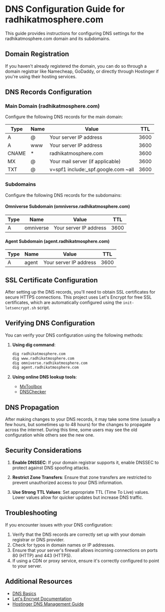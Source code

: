 # DNS Configuration Guide for radhikatmosphere.com

This guide provides instructions for configuring DNS settings for the radhikatmosphere.com domain and its subdomains.

## Domain Registration

If you haven't already registered the domain, you can do so through a domain registrar like Namecheap, GoDaddy, or directly through Hostinger if you're using their hosting services.

## DNS Records Configuration

### Main Domain (radhikatmosphere.com)

Configure the following DNS records for the main domain:

| Type | Name | Value | TTL |
|------|------|-------|-----|
| A | @ | Your server IP address | 3600 |
| A | www | Your server IP address | 3600 |
| CNAME | * | radhikatmosphere.com | 3600 |
| MX | @ | Your mail server (if applicable) | 3600 |
| TXT | @ | v=spf1 include:_spf.google.com ~all | 3600 |

### Subdomains

Configure the following DNS records for the subdomains:

#### Omniverse Subdomain (omniverse.radhikatmosphere.com)

| Type | Name | Value | TTL |
|------|------|-------|-----|
| A | omniverse | Your server IP address | 3600 |

#### Agent Subdomain (agent.radhikatmosphere.com)

| Type | Name | Value | TTL |
|------|------|-------|-----|
| A | agent | Your server IP address | 3600 |

## SSL Certificate Configuration

After setting up the DNS records, you'll need to obtain SSL certificates for secure HTTPS connections. This project uses Let's Encrypt for free SSL certificates, which are automatically configured using the `init-letsencrypt.sh` script.

## Verifying DNS Configuration

You can verify your DNS configuration using the following methods:

1. **Using dig command**:
   ```bash
   dig radhikatmosphere.com
   dig www.radhikatmosphere.com
   dig omniverse.radhikatmosphere.com
   dig agent.radhikatmosphere.com
   ```

2. **Using online DNS lookup tools**:
   - [MxToolbox](https://mxtoolbox.com/DNSLookup.aspx)
   - [DNSChecker](https://dnschecker.org/)

## DNS Propagation

After making changes to your DNS records, it may take some time (usually a few hours, but sometimes up to 48 hours) for the changes to propagate across the internet. During this time, some users may see the old configuration while others see the new one.

## Security Considerations

1. **Enable DNSSEC**: If your domain registrar supports it, enable DNSSEC to protect against DNS spoofing attacks.

2. **Restrict Zone Transfers**: Ensure that zone transfers are restricted to prevent unauthorized access to your DNS information.

3. **Use Strong TTL Values**: Set appropriate TTL (Time To Live) values. Lower values allow for quicker updates but increase DNS traffic.

## Troubleshooting

If you encounter issues with your DNS configuration:

1. Verify that the DNS records are correctly set up with your domain registrar or DNS provider.
2. Check for typos in domain names or IP addresses.
3. Ensure that your server's firewall allows incoming connections on ports 80 (HTTP) and 443 (HTTPS).
4. If using a CDN or proxy service, ensure it's correctly configured to point to your server.

## Additional Resources

- [DNS Basics](https://www.cloudflare.com/learning/dns/what-is-dns/)
- [Let's Encrypt Documentation](https://letsencrypt.org/docs/)
- [Hostinger DNS Management Guide](https://support.hostinger.com/en/articles/1583227-how-to-manage-dns-records)